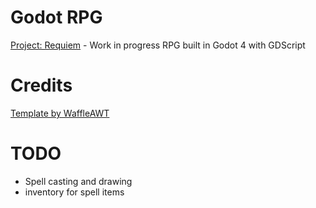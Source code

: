 # Godot RPG
[Project: Requiem](https://docs.google.com/document/d/1ciNLXNb76iGfoPWgEIhHHFKyTaYyUXYv_RmkQ1yvwhU/edit?usp=sharing) - Work in progress RPG built in Godot 4 with GDScript

# Credits
[Template by WaffleAWT](https://github.com/WaffleAWT/Godot-4.3-Third-Person-Controller)

# TODO
- Spell casting and drawing
- inventory for spell items

